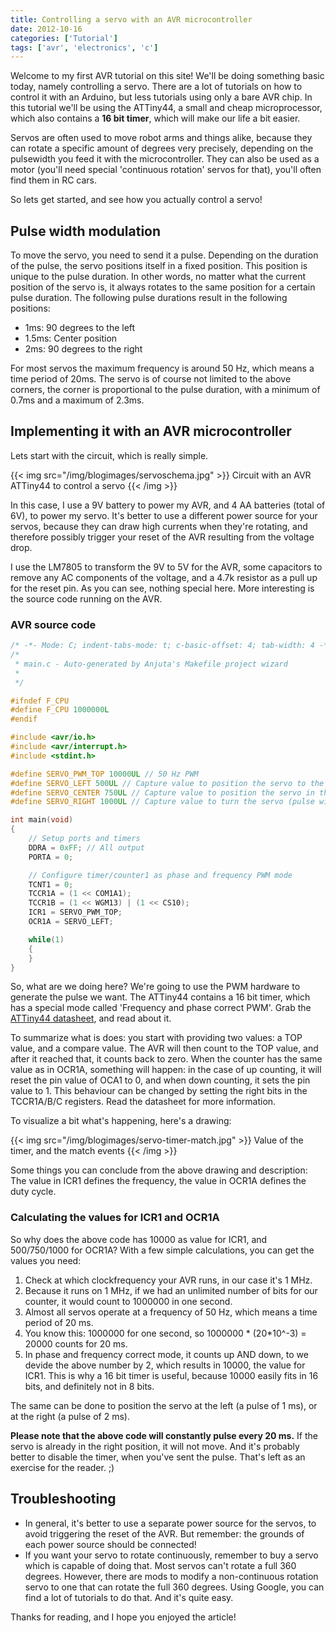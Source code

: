 ```yaml
---
title: Controlling a servo with an AVR microcontroller
date: 2012-10-16
categories: ['Tutorial']
tags: ['avr', 'electronics', 'c']
---
```


Welcome to my first AVR tutorial on this site! We'll be doing something basic 
today, namely controlling a servo. There are a lot of tutorials on how to 
control it with an Arduino, but less tutorials using only a bare AVR chip. In 
this tutorial we'll be using the ATTiny44, a small and cheap microprocessor, 
which also contains a **16 bit timer**, which will make our life a bit easier.

Servos are often used to move robot arms and things alike, because they can rotate a specific amount of degrees very precisely, depending on the pulsewidth you feed it with the microcontroller. They can also be used as a motor (you'll need special 'continuous rotation' servos for that), you'll often find them in RC cars.

So lets get started, and see how you actually control a servo!

<!--more-->

Pulse width modulation
---------------------------

To move the servo, you need to send it a pulse. Depending on the duration of the pulse, the servo positions itself in a fixed position. This position is unique to the pulse duration. In other words, no matter what the current position of the servo is, it always rotates to the same position for a certain pulse duration. The following pulse durations result in the following positions: 

* 1ms: 90 degrees to the left
* 1.5ms: Center position
* 2ms: 90 degrees to the right

For most servos the maximum frequency is around 50 Hz, which means a time period of 20ms. The servo is of course not limited to the above corners, the corner is proportional to the pulse duration, with a minimum of 0.7ms and a maximum of 2.3ms.

Implementing it with an AVR microcontroller
-----------------------------------

Lets start with the circuit, which is really simple. 

{{< img src="/img/blogimages/servoschema.jpg" >}}
Circuit with an AVR ATTiny44 to control a servo
{{< /img >}}

In this case, I use a 9V battery to power my AVR, and 4 AA batteries (total of 
6V), to power my servo. It's better to use a different power source for your 
servos, because they can draw high currents when they're rotating, and 
therefore possibly trigger your reset of the AVR resulting from the voltage 
drop. 

I use the LM7805 to transform the 9V to 5V for the AVR, some capacitors to remove any AC components of the voltage, and a 4.7k resistor as a pull up for the reset pin. As you can see, nothing special here. More interesting is the source code running on the AVR.

### AVR source code

~~~c
/* -*- Mode: C; indent-tabs-mode: t; c-basic-offset: 4; tab-width: 4 -*- */
/*
 * main.c - Auto-generated by Anjuta's Makefile project wizard
 * 
 */

#ifndef F_CPU
#define F_CPU 1000000L
#endif

#include <avr/io.h>
#include <avr/interrupt.h>
#include <stdint.h>

#define SERVO_PWM_TOP 10000UL // 50 Hz PWM
#define SERVO_LEFT 500UL // Capture value to position the servo to the left (1.0ms)
#define SERVO_CENTER 750UL // Capture value to position the servo in the center (pulse width 1.5ms)
#define SERVO_RIGHT 1000UL // Capture value to turn the servo (pulse width 2ms)

int main(void)
{
	// Setup ports and timers
	DDRA = 0xFF; // All output
	PORTA = 0;

	// Configure timer/counter1 as phase and frequency PWM mode
	TCNT1 = 0;
	TCCR1A = (1 << COM1A1);
	TCCR1B = (1 << WGM13) | (1 << CS10);
	ICR1 = SERVO_PWM_TOP;
	OCR1A = SERVO_LEFT;

	while(1)
	{
	}
}
~~~

So, what are we doing here? We're going to use the PWM hardware to generate the pulse we want. The ATTiny44 contains a 16 bit timer, which has a special mode called 'Frequency and phase correct PWM'. Grab the [ATTiny44 datasheet][datasheet], and read about it. 

To summarize what is does: you start with providing two values: a TOP value, and a compare value. The AVR will then count to the TOP value, and after it reached that, it counts back to zero. When the counter has the same value as in OCR1A, something will happen: in the case of up counting, it will reset the pin value of OCA1 to 0, and when down counting, it sets the pin value to 1. This behaviour can be changed by setting the right bits in the TCCR1A/B/C registers. Read the datasheet for more information.

To visualize a bit what's happening, here's a drawing:

{{< img src="/img/blogimages/servo-timer-match.jpg" >}}
Value of the timer, and the match events
{{< /img >}}

Some things you can conclude from the above drawing and description: The value 
in ICR1 defines the frequency, the value in OCR1A defines the duty cycle.

### Calculating the values for ICR1 and OCR1A

So why does the above code has 10000 as value for ICR1, and 500/750/1000 for OCR1A? With a few simple calculations, you can get the values you need:

1. Check at which clockfrequency your AVR runs, in our case it's 1 MHz.
2. Because it runs on 1 MHz, if we had an unlimited number of bits for our counter, it would count to 1000000 in one second. 
3. Almost all servos operate at a frequency of 50 Hz, which means a time period of 20 ms. 
4. You know this: 1000000 for one second, so 1000000 * (20*10^-3) = 20000 counts for 20 ms.
5. In phase and frequency correct mode, it counts up AND down, to we devide the above number by 2, which results in 10000, the value for ICR1. This is why a 16 bit timer is useful, because 10000 easily fits in 16 bits, and definitely not in 8 bits.

The same can be done to position the servo at the left (a pulse of 1 ms), or at the right (a pulse of 2 ms). 

**Please note that the above code will constantly pulse every 20 ms.** If the servo is already in the right position, it will not move. And it's probably better to disable the timer, when you've sent the pulse. That's left as an exercise for the reader. ;)

Troubleshooting
--------------------

* In general, it's better to use a separate power source for the servos, to avoid triggering the reset of the AVR. But remember: the grounds of each power source should be connected!
* If you want your servo to rotate continuously, remember to buy a servo which is capable of doing that. Most servos can't rotate a full 360 degrees. However, there are mods to modify a non-continuous rotation servo to one that can rotate the full 360 degrees. Using Google, you can find a lot of tutorials to do that. And it's quite easy.

Thanks for reading, and I hope you enjoyed the article!

[datasheet]: http://www.atmel.com/Images/doc8006.pdf "ATTiny44 Datasheet"
